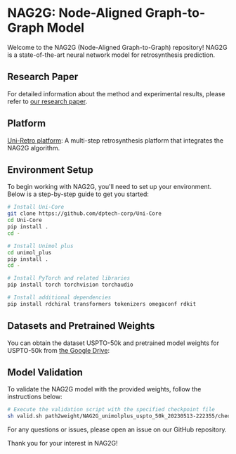# NAG2G: Node-Aligned Graph-to-Graph Model


Welcome to the NAG2G (Node-Aligned Graph-to-Graph) repository! NAG2G is a state-of-the-art neural network model for retrosynthesis prediction.

## Research Paper

For detailed information about the method and experimental results, please refer to [our research paper](https://arxiv.org/abs/2309.15798).

## Platform

[Uni-Retro platform](https://app.bohrium.dp.tech/retro-synthesis/workbench/): A multi-step retrosynthesis platform that integrates the NAG2G algorithm.

## Environment Setup

To begin working with NAG2G, you'll need to set up your environment. Below is a step-by-step guide to get you started:

```bash
# Install Uni-Core
git clone https://github.com/dptech-corp/Uni-Core
cd Uni-Core
pip install .
cd -

# Install Unimol plus
cd unimol_plus
pip install .
cd -

# Install PyTorch and related libraries
pip install torch torchvision torchaudio

# Install additional dependencies
pip install rdchiral transformers tokenizers omegaconf rdkit
```

## Datasets and Pretrained Weights

You can obtain the dataset USPTO-50k and pretrained model weights for USPTO-50k from [the Google Drive](https://drive.google.com/drive/folders/1lZOLRGyZy18EVow7gyxtKWvs_yuwlIE3?usp=sharing):


## Model Validation

To validate the NAG2G model with the provided weights, follow the instructions below:

```bash
# Execute the validation script with the specified checkpoint file
sh valid.sh path2weight/NAG2G_unimolplus_uspto_50k_20230513-222355/checkpoint_last.pt
```

For any questions or issues, please open an issue on our GitHub repository.

Thank you for your interest in NAG2G!

